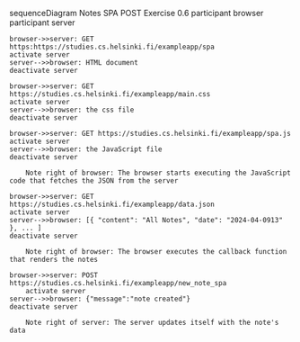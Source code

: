 sequenceDiagram Notes SPA POST Exercise 0.6
    participant browser
    participant server
    
    browser->>server: GET https:https://studies.cs.helsinki.fi/exampleapp/spa
    activate server
    server-->>browser: HTML document
    deactivate server

    browser->>server: GET https://studies.cs.helsinki.fi/exampleapp/main.css
    activate server
    server-->>browser: the css file
    deactivate server

    browser->>server: GET https://studies.cs.helsinki.fi/exampleapp/spa.js
    activate server
    server-->>browser: the JavaScript file
    deactivate server

        Note right of browser: The browser starts executing the JavaScript code that fetches the JSON from the server

    browser->>server: GET https://studies.cs.helsinki.fi/exampleapp/data.json
    activate server
    server-->>browser: [{ "content": "All Notes", "date": "2024-04-0913" }, ... ]
    deactivate server

        Note right of browser: The browser executes the callback function that renders the notes
    
    browser->>server: POST https://studies.cs.helsinki.fi/exampleapp/new_note_spa
		activate server
    server-->>browser: {"message":"note created"}
    deactivate server
		
	    Note right of server: The server updates itself with the note's data